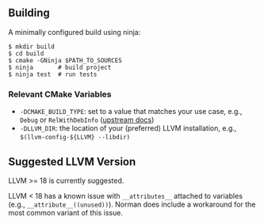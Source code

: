 ## Building
A minimally configured build using ninja:

```console
$ mkdir build
$ cd build
$ cmake -GNinja $PATH_TO_SOURCES
$ ninja       # build project
$ ninja test  # run tests
```

### Relevant CMake Variables
- `-DCMAKE_BUILD_TYPE`: set to a value that matches your use case, e.g., `Debug` or `RelWithDebInfo` ([upstream docs](https://cmake.org/cmake/help/latest/variable/CMAKE_BUILD_TYPE.html))
- `-DLLVM_DIR`: the location of your (preferred) LLVM installation, e.g., `$(llvm-config-${LLVM} --libdir)`

## Suggested LLVM Version
LLVM >= 18 is currently suggested.

LLVM < 18 has a known issue with `__attributes__` attached to variables (e.g., `__attribute__((unused))`). Norman does include a workaround for the most common variant of this issue.